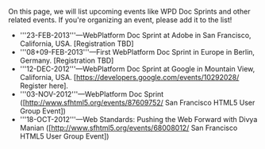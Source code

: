 On this page, we will list upcoming events like WPD Doc Sprints and other related events. If you're organizing an event, please add it to the list!

* '''23-FEB-2013'''—WebPlatform Doc Sprint at Adobe in San Francisco, California, USA. [Registration TBD]
* '''08+09-FEB-2013'''—First WebPlatform Doc Sprint in Europe in Berlin, Germany. [Registration TBD]
* '''12-DEC-2012'''—WebPlatform Doc Sprint at Google in Mountain View, California, USA. [https://developers.google.com/events/10292028/ Register here].
* '''03-NOV-2012'''—WebPlatform Doc Sprint ([http://www.sfhtml5.org/events/87609752/ San Francisco HTML5 User Group Event])
* '''18-OCT-2012'''—Web Standards: Pushing the Web Forward with Divya Manian ([http://www.sfhtml5.org/events/68008012/ San Francisco HTML5 User Group Event])